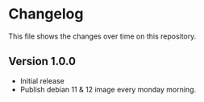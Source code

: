 # Changelog
This file shows the changes over time on this repository.

## Version 1.0.0
* Initial release
* Publish debian 11 & 12 image every monday morning.
